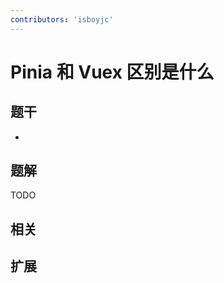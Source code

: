 ```yaml
---
contributors: 'isboyjc'
---
```


# Pinia 和 Vuex 区别是什么


## 题干

- 



## 题解

<!-- ::: details 点我查看题解 -->

  TODO

<!-- ::: -->



## 相关



## 扩展
